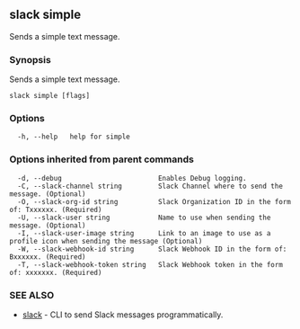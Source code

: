 ## slack simple

Sends a simple text message.

### Synopsis

Sends a simple text message.

```
slack simple [flags]
```

### Options

```
  -h, --help   help for simple
```

### Options inherited from parent commands

```
  -d, --debug                        Enables Debug logging.
  -C, --slack-channel string         Slack Channel where to send the message. (Optional)
  -O, --slack-org-id string          Slack Organization ID in the form of: Txxxxxx. (Required)
  -U, --slack-user string            Name to use when sending the message. (Optional)
  -I, --slack-user-image string      Link to an image to use as a profile icon when sending the message (Optional)
  -W, --slack-webhook-id string      Slack Webhook ID in the form of: Bxxxxxx. (Required)
  -T, --slack-webhook-token string   Slack Webhook token in the form of: xxxxxxx. (Required)
```

### SEE ALSO

* [slack](slack.md)	 - CLI to send Slack messages programmatically.

